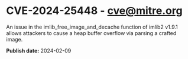 # CVE-2024-25448 - cve@mitre.org

An issue in the imlib_free_image_and_decache function of imlib2 v1.9.1 allows attackers to cause a heap buffer overflow via parsing a crafted image.

**Publish date:** 2024-02-09
